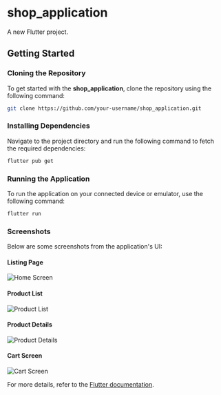 # shop_application

A new Flutter project.

## Getting Started

### Cloning the Repository

To get started with the **shop_application**, clone the repository using the following command:

```bash
git clone https://github.com/your-username/shop_application.git
```

### Installing Dependencies

Navigate to the project directory and run the following command to fetch the required dependencies:

```bash
flutter pub get
```

### Running the Application

To run the application on your connected device or emulator, use the following command:

```bash
flutter run
```

### Screenshots

Below are some screenshots from the application's UI:

#### Listing Page
![Home Screen](images/1.png)

#### Product List
![Product List](images/2.png)

#### Product Details
![Product Details](images/3.png)

#### Cart Screen
![Cart Screen](images/4.png)

For more details, refer to the [Flutter documentation](https://docs.flutter.dev/).
